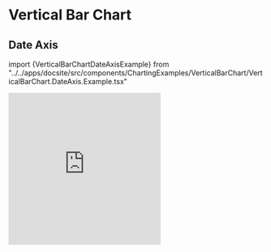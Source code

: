 # Vertical Bar Chart

## Date Axis
import {VerticalBarChartDateAxisExample} from "../../apps/docsite/src/components/ChartingExamples/VerticalBarChart/VerticalBarChart.DateAxis.Example.tsx"

<VerticalBarChartDateAxisExample/>

<iframe height="300" style={{width: "100%", height:"500px"}} scrolling="no" title="Custom style for vertical bar chart " src="https://codepen.io/atisjaiMsft/embed/OJrdaEK?default-tab=html%2Cresult" frameborder="no" loading="lazy" allowtransparency="true" allowfullscreen="true">
  See the Pen <a href="https://codepen.io/atisjaiMsft/pen/OJrdaEK">
  Custom style for vertical bar chart </a> by Atishay Jain (<a href="https://codepen.io/atisjaiMsft">@atisjaiMsft</a>)
  on <a href="https://codepen.io">CodePen</a>.
</iframe>